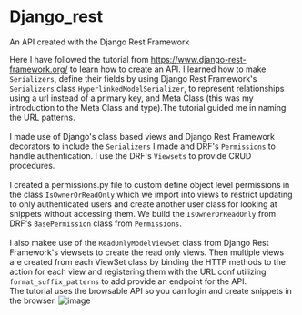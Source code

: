 # Django_rest
An API created with the Django Rest Framework<br>

Here I have followed the tutorial from https://www.django-rest-framework.org/ to learn how to create an API. I learned how to make `Serializers`, define their fields by using Django Rest Framework's `Serializers` class `HyperlinkedModelSerializer`, to represent relationships using a url instead of a primary key, and Meta Class (this was my introduction to the Meta Class and type).The tutorial guided me in naming the URL patterns. <br><br>
I made use of Django's class based views and Django Rest Framework decorators to include the `Serializers` I made and DRF's `Permissions` to handle authentication. I use the DRF's `Viewsets` to provide CRUD procedures. <br><br>
I created a permissions.py file to custom define object level permissions in the class `IsOwnerOrReadOnly` which we import into views to restrict updating to only authenticated users and create another user class for looking at snippets without accessing them. We build the `IsOwnerOrReadOnly` from DRF's `BasePermission` class from `Permissions`. <br><br>
I also makee use of the `ReadOnlyModelViewSet` class from Django Rest Framework's viewsets to create the read only views. Then multiple views are created from each ViewSet class by binding the HTTP methods to the action for each view and registering them with the URL conf utilizing `format_suffix_patterns` to add provide an endpoint for the API.<br>
The tutorial uses the browsable API so you can login and create snippets in the browser.
![image](https://user-images.githubusercontent.com/67162265/165793674-646c9434-1d8b-4300-bc2c-de1dc710c8d9.png)
